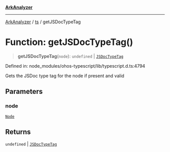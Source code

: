 [**ArkAnalyzer**](../../../../README.md)

***

[ArkAnalyzer](../../../../globals.md) / [ts](../README.md) / getJSDocTypeTag

# Function: getJSDocTypeTag()

> **getJSDocTypeTag**(`node`): `undefined` \| [`JSDocTypeTag`](../interfaces/JSDocTypeTag.md)

Defined in: node\_modules/ohos-typescript/lib/typescript.d.ts:4794

Gets the JSDoc type tag for the node if present and valid

## Parameters

### node

[`Node`](../interfaces/Node.md)

## Returns

`undefined` \| [`JSDocTypeTag`](../interfaces/JSDocTypeTag.md)
